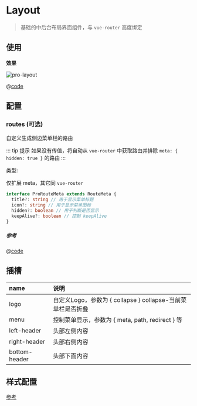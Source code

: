 # Layout

> 基础的中后台布局界面组件，与 `vue-router` 高度绑定

## 使用

**效果**

![pro-layout](/img/pro-layout.jpg)

@[code](@/example/src/layout/Layout.vue)

## 配置

### routes (可选)

自定义生成侧边菜单栏的路由

::: tip 提示
如果没有传值，将自动从 `vue-router` 中获取路由并排除 `meta: { hidden: true }` 的路由
:::

类型:

仅扩展 meta，其它同 `vue-router`

```ts
interface ProRouteMeta extends RouteMeta {
  title?: string // 用于显示菜单标题
  icon?: string // 用于显示菜单图标
  hidden?: boolean // 用于判断是否显示
  keepAlive?: boolean // 控制 keepAlive
}
```

##### 参考

@[code](@/example/src/router/index.ts)

## 插槽

| name | 说明 |
| :-- | :-- |
| logo | 自定义Logo，参数为 { collapse } collapse-当前菜单栏是否折叠 |
| menu | 控制菜单显示，参数为 { meta, path, redirect } 等 |
| left-header | 头部左侧内容 |
| right-header | 头部右侧内容 |
| bottom-header | 头部下面内容 |

## 样式配置

[参考](../guide/theme#提供配置的参数)
